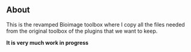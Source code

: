## About
This is the revamped Bioimage toolbox where I copy all the files needed from the original toolbox of the plugins  that we want to keep.

**It is very much work in progress**